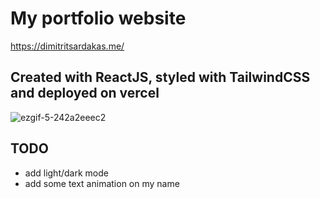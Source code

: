 # My portfolio website
https://dimitritsardakas.me/

## Created with ReactJS, styled with TailwindCSS and deployed on vercel
![ezgif-5-242a2eeec2](https://user-images.githubusercontent.com/65437778/159906591-f64e6b84-021c-4c70-8daf-24a727554c61.gif)

## TODO
- add light/dark mode
- add some text animation on my name
